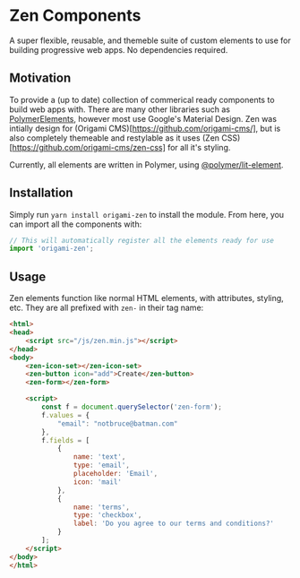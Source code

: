 # Zen Components
A super flexible, reusable, and themeble suite of custom elements to use for building progressive web apps. No dependencies required.

## Motivation
To provide a (up to date) collection of commerical ready components to build web apps with. There are many other libraries such as [PolymerElements](https://github.com/PolymerElements/), however most use Google's Material Design. Zen was intially design for (Origami CMS)[https://github.com/origami-cms/], but is also completely themeable and restylable as it uses (Zen CSS)[https://github.com/origami-cms/zen-css] for all it's styling.

Currently, all elements are written in Polymer, using [@polymer/lit-element](https://github.com/Polymer/lit-element).


## Installation
Simply run `yarn install origami-zen` to install the module.
From here, you can import all the components with:
```js
// This will automatically register all the elements ready for use
import 'origami-zen';
```

## Usage
Zen elements function like normal HTML elements, with attributes, styling, etc. They are all prefixed with `zen-` in their tag name:

```html
<html>
<head>
    <script src="/js/zen.min.js"></script>
</head>
<body>
    <zen-icon-set></zen-icon-set>
    <zen-button icon="add">Create</zen-button>
    <zen-form></zen-form>

    <script>
        const f = document.querySelector('zen-form');
        f.values = {
            "email": "notbruce@batman.com"
        },
        f.fields = [
            {
                name: 'text',
                type: 'email',
                placeholder: 'Email',
                icon: 'mail'
            },
            {
                name: 'terms',
                type: 'checkbox',
                label: 'Do you agree to our terms and conditions?'
            }
        ];
    </script>
</body>
</html>
